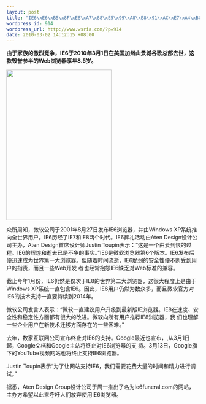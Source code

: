 ```yaml
--- 
layout: post
title: "IE6\xE6\xB5\x8F\xE8\xA7\x88\xE5\x99\xA8\xE8\x91\xAC\xE7\xA4\xBC\xE7\x9A\x84\xE8\x83\x8C\xE5\x90\x8E"
wordpress_id: 914
wordpress_url: http://www.wsria.com/?p=914
date: 2010-03-02 14:12:15 +08:00
---
```

<strong>由于家族的激烈竞争，IE6于2010年3月1日在美国加州山景城谷歌总部去世，这款毁誉参半的Web浏览器享年8.5岁。</strong>

<a href="http://www.wsria.com/wp-content/uploads/2010/03/IE6的葬礼.jpg"><img class="aligncenter size-full wp-image-925" title="IE6的葬礼" src="http://www.wsria.com/wp-content/uploads/2010/03/IE6的葬礼.jpg" alt="" width="274" height="392" /></a>

众所周知，微软公司于2001年8月27日发布IE6浏览器，并由Windows  XP系统推向全世界用户。IE6历经了IE7和IE8两个时代。IE6葬礼活动由Aten Design设计公司主办，Aten  Design首席设计师Justin Toupin表示：“这是一个由爱到恨的过程。IE6的辉煌和逝去已是不争的事实。”IE6是微软浏览器第6个版本。IE6发布后便迅速成为世界第一大浏览器。但随着时间流逝，IE6脆弱的安全性便不断受到用户的指责，而且一些Web开发 者也经常抱怨IE6缺乏对Web标准的兼容。

截止今年1月份，IE6仍然是仅次于IE8的世界第二大浏览器，这很大程度上是由于Windows  XP系统一直包含IE6。因此，IE6用户仍然为数众多，而且微软官方对IE6的技术支持一直要持续到2014年。

微软公司发言人表示：“微软一直建议用户升级到最新版IE浏览器。IE8在速度、安全性和稳定性方面都有很大的改进。微软向所有用户推荐IE8浏览器，我 们也理解一些企业用户在新技术迁移方面存在的一些困难。”

去年，数家互联网公司宣布终止对IE6的支持。Google最近也宣布，,从3月1日起，Google文档和Google主站将终止对IE6浏览器的支 持。3月13日，Google旗下的YouTube视频网站也将终止支持IE6浏览器。

Justin Toupin表示“为了让网站支持IE6，我们需要花费大量的时间和精力进行调试。”

据悉，Aten Design  Group设计公司于周一推出了名为ie6funeral.com的网站，主办方希望以此来呼吁人们放弃使用IE6浏览器。
